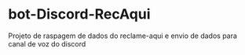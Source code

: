 # bot-Discord-RecAqui
Projeto de raspagem de dados do reclame-aqui e envio de dados para canal de voz do discord
